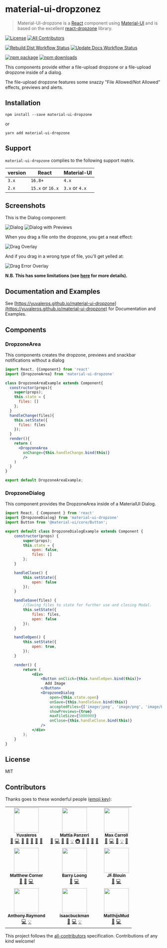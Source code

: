 # material-ui-dropzonez

> Material-UI-dropzone is a [React](https://github.com/facebook/react) component using [Material-UI](https://github.com/mui-org/material-ui) and is based on the excellent [react-dropzone](https://github.com/react-dropzone/react-dropzone) library.

[![License](https://img.shields.io/github/license/yuvaleros/material-ui-dropzone)](https://github.com/Yuvaleros/material-ui-dropzone/blob/master/LICENSE) <!-- ALL-CONTRIBUTORS-BADGE:START - Do not remove or modify this section -->[![All Contributors](https://img.shields.io/badge/all_contributors-9-orange.svg)](#contributors)
<!-- ALL-CONTRIBUTORS-BADGE:END -->

[![Rebuild Dist Workflow Status](https://img.shields.io/github/workflow/status/yuvaleros/material-ui-dropzone/Rebuild%20Dist?label=build)](https://github.com/Yuvaleros/material-ui-dropzone/actions?query=workflow%3A%22Rebuild+Dist%22) [![Update Docs Workflow Status](https://img.shields.io/github/workflow/status/yuvaleros/material-ui-dropzone/Update%20Docs?label=docs)](https://github.com/Yuvaleros/material-ui-dropzone/actions?query=workflow%3A%22Update+Docs%22)

[![npm package](https://img.shields.io/npm/v/material-ui-dropzone)](https://www.npmjs.com/package/material-ui-dropzone) [![npm downloads](https://img.shields.io/npm/dm/material-ui-dropzone.svg)](https://www.npmjs.com/package/material-ui-dropzone)

This components provide either a file-upload dropzone or a file-upload dropzone inside of a dialog.

The file-upload dropzone features some snazzy "File Allowed/Not Allowed" effects, previews and alerts.

## Installation

```shell
npm install --save material-ui-dropzone
```

or

```shell
yarn add material-ui-dropzone
```

## Support

`material-ui-dropzone` complies to the following support matrix.

| version | React            | Material-UI    |
| ------- | ---------------- | -------------- |
| `3.x`   | `16.8+`          | `4.x`          |
| `2.x`   | `15.x` or `16.x` | `3.x` or `4.x` |

## Screenshots

This is the Dialog component:

![Dialog](https://raw.githubusercontent.com/Yuvaleros/material-ui-dropzone/master/pics/demo_pic.jpg)
![Dialog with Previews](https://raw.githubusercontent.com/Yuvaleros/material-ui-dropzone/master/pics/demo_pic5.JPG)

When you drag a file onto the dropzone, you get a neat effect:

![Drag Overlay](https://raw.githubusercontent.com/Yuvaleros/material-ui-dropzone/master/pics/demo_pic2.JPG)

And if you drag in a wrong type of file, you'll get yelled at:

![Drag Error Overlay](https://raw.githubusercontent.com/Yuvaleros/material-ui-dropzone/master/pics/demo_pic4.JPG)

**N.B. This has some limitations (see [here](https://github.com/react-dropzone/react-dropzone/tree/master/examples/accept#browser-limitations) for more details).**

## Documentation and Examples

See [https://yuvaleros.github.io/material-ui-dropzone](https://yuvaleros.github.io/material-ui-dropzone) for Documentation and Examples.

## Components

### DropzoneArea

This components creates the dropzone, previews and snackbar notifications without a dialog

```jsx static
import React, {Component} from 'react'
import {DropzoneArea} from 'material-ui-dropzone'

class DropzoneAreaExample extends Component{
  constructor(props){
    super(props);
    this.state = {
      files: []
    };
  }
  handleChange(files){
    this.setState({
      files: files
    });
  }
  render(){
    return (
      <DropzoneArea
        onChange={this.handleChange.bind(this)}
        />
    )
  }
}

export default DropzoneAreaExample;
```

### DropzoneDialog

This component provides the DropzoneArea inside of a MaterialUI Dialog.

```jsx static
import React, { Component } from 'react'
import {DropzoneDialog} from 'material-ui-dropzone'
import Button from '@material-ui/core/Button';

export default class DropzoneDialogExample extends Component {
    constructor(props) {
        super(props);
        this.state = {
            open: false,
            files: []
        };
    }

    handleClose() {
        this.setState({
            open: false
        });
    }

    handleSave(files) {
        //Saving files to state for further use and closing Modal.
        this.setState({
            files: files,
            open: false
        });
    }

    handleOpen() {
        this.setState({
            open: true,
        });
    }

    render() {
        return (
            <div>
                <Button onClick={this.handleOpen.bind(this)}>
                  Add Image
                </Button>
                <DropzoneDialog
                    open={this.state.open}
                    onSave={this.handleSave.bind(this)}
                    acceptedFiles={['image/jpeg', 'image/png', 'image/bmp']}
                    showPreviews={true}
                    maxFileSize={5000000}
                    onClose={this.handleClose.bind(this)}
                />
            </div>
        );
    }
}
```

## License

MIT

## Contributors

Thanks goes to these wonderful people ([emoji key](https://allcontributors.org/docs/en/emoji-key)):

<!-- ALL-CONTRIBUTORS-LIST:START - Do not remove or modify this section -->
<!-- prettier-ignore-start -->
<!-- markdownlint-disable -->
<table>
  <tr>
    <td align="center"><a href="https://github.com/Yuvaleros"><img src="https://avatars1.githubusercontent.com/u/3898166?v=4" width="80px;" alt=""/><br /><sub><b>Yuvaleros</b></sub></a><br /><a href="#ideas-Yuvaleros" title="Ideas, Planning, & Feedback">🤔</a> <a href="https://github.com/Yuvaleros/material-ui-dropzone/commits?author=Yuvaleros" title="Code">💻</a> <a href="#design-Yuvaleros" title="Design">🎨</a> <a href="https://github.com/Yuvaleros/material-ui-dropzone/commits?author=Yuvaleros" title="Documentation">📖</a> <a href="#question-Yuvaleros" title="Answering Questions">💬</a> <a href="https://github.com/Yuvaleros/material-ui-dropzone/pulls?q=is%3Apr+reviewed-by%3AYuvaleros" title="Reviewed Pull Requests">👀</a> <a href="#maintenance-Yuvaleros" title="Maintenance">🚧</a></td>
    <td align="center"><a href="https://github.com/panz3r"><img src="https://avatars3.githubusercontent.com/u/1754457?v=4" width="80px;" alt=""/><br /><sub><b>Mattia Panzeri</b></sub></a><br /><a href="#ideas-panz3r" title="Ideas, Planning, & Feedback">🤔</a> <a href="https://github.com/Yuvaleros/material-ui-dropzone/commits?author=panz3r" title="Code">💻</a> <a href="#design-panz3r" title="Design">🎨</a> <a href="https://github.com/Yuvaleros/material-ui-dropzone/commits?author=panz3r" title="Documentation">📖</a> <a href="#example-panz3r" title="Examples">💡</a> <a href="#infra-panz3r" title="Infrastructure (Hosting, Build-Tools, etc)">🚇</a> <a href="https://github.com/Yuvaleros/material-ui-dropzone/issues?q=author%3Apanz3r" title="Bug reports">🐛</a> <a href="#question-panz3r" title="Answering Questions">💬</a> <a href="https://github.com/Yuvaleros/material-ui-dropzone/pulls?q=is%3Apr+reviewed-by%3Apanz3r" title="Reviewed Pull Requests">👀</a> <a href="#maintenance-panz3r" title="Maintenance">🚧</a></td>
    <td align="center"><a href="https://github.com/max-carroll"><img src="https://avatars2.githubusercontent.com/u/13512675?v=4" width="80px;" alt=""/><br /><sub><b>Max Carroll</b></sub></a><br /><a href="#ideas-max-carroll" title="Ideas, Planning, & Feedback">🤔</a> <a href="https://github.com/Yuvaleros/material-ui-dropzone/commits?author=max-carroll" title="Code">💻</a> <a href="#design-max-carroll" title="Design">🎨</a> <a href="#example-max-carroll" title="Examples">💡</a> <a href="https://github.com/Yuvaleros/material-ui-dropzone/pulls?q=is%3Apr+reviewed-by%3Amax-carroll" title="Reviewed Pull Requests">👀</a></td>
  </tr>
  <tr>
    <td align="center"><a href="https://github.com/mattcorner"><img src="https://avatars1.githubusercontent.com/u/27866636?v=4" width="80px;" alt=""/><br /><sub><b>Matthew Corner</b></sub></a><br /><a href="https://github.com/Yuvaleros/material-ui-dropzone/issues?q=author%3Amattcorner" title="Bug reports">🐛</a> <a href="#ideas-mattcorner" title="Ideas, Planning, & Feedback">🤔</a> <a href="https://github.com/Yuvaleros/material-ui-dropzone/commits?author=mattcorner" title="Code">💻</a></td>
    <td align="center"><a href="https://github.com/loongyh"><img src="https://avatars3.githubusercontent.com/u/20846761?v=4" width="80px;" alt=""/><br /><sub><b>Barry Loong</b></sub></a><br /><a href="#ideas-loongyh" title="Ideas, Planning, & Feedback">🤔</a> <a href="https://github.com/Yuvaleros/material-ui-dropzone/commits?author=loongyh" title="Code">💻</a></td>
    <td align="center"><a href="https://github.com/blouin"><img src="https://avatars1.githubusercontent.com/u/20212446?v=4" width="80px;" alt=""/><br /><sub><b>JF Blouin</b></sub></a><br /><a href="#ideas-blouin" title="Ideas, Planning, & Feedback">🤔</a> <a href="https://github.com/Yuvaleros/material-ui-dropzone/commits?author=blouin" title="Code">💻</a></td>
  </tr>
  <tr>
    <td align="center"><a href="http://stackoverflow.com/users/2275818/anthony-raymond"><img src="https://avatars1.githubusercontent.com/u/7503585?v=4" width="80px;" alt=""/><br /><sub><b>Anthony Raymond</b></sub></a><br /><a href="https://github.com/Yuvaleros/material-ui-dropzone/commits?author=anthonyraymond" title="Code">💻</a> <a href="#example-anthonyraymond" title="Examples">💡</a></td>
    <td align="center"><a href="https://github.com/isaacbuckman"><img src="https://avatars1.githubusercontent.com/u/34870239?v=4" width="80px;" alt=""/><br /><sub><b>isaacbuckman</b></sub></a><br /><a href="https://github.com/Yuvaleros/material-ui-dropzone/issues?q=author%3Aisaacbuckman" title="Bug reports">🐛</a> <a href="https://github.com/Yuvaleros/material-ui-dropzone/commits?author=isaacbuckman" title="Code">💻</a> <a href="#example-isaacbuckman" title="Examples">💡</a></td>
    <td align="center"><a href="https://github.com/MatthijsMud"><img src="https://avatars3.githubusercontent.com/u/11519728?v=4" width="80px;" alt=""/><br /><sub><b>MatthijsMud</b></sub></a><br /><a href="https://github.com/Yuvaleros/material-ui-dropzone/issues?q=author%3AMatthijsMud" title="Bug reports">🐛</a> <a href="https://github.com/Yuvaleros/material-ui-dropzone/commits?author=MatthijsMud" title="Code">💻</a></td>
  </tr>
</table>

<!-- markdownlint-enable -->
<!-- prettier-ignore-end -->
<!-- ALL-CONTRIBUTORS-LIST:END -->

This project follows the [all-contributors](https://github.com/all-contributors/all-contributors) specification. Contributions of any kind welcome!
